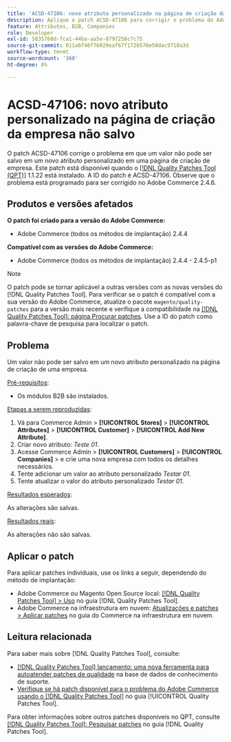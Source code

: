 ```yaml
---
title: 'ACSD-47106: novo atributo personalizado na página de criação da empresa não salvo'
description: Aplique o patch ACSD-47106 para corrigir o problema do Adobe Commerce em que um valor não pode ser salvo em um novo atributo personalizado em uma página de criação de empresa.
feature: Attributes, B2B, Companies
role: Developer
exl-id: 5835760d-fca1-44ba-aa5e-8797258c7c75
source-git-commit: 011a6f46f76029eaf67f172b576e58dac9710a3d
workflow-type: tm+mt
source-wordcount: '368'
ht-degree: 0%

---
```


# ACSD-47106: novo atributo personalizado na página de criação da empresa não salvo

O patch ACSD-47106 corrige o problema em que um valor não pode ser salvo em um novo atributo personalizado em uma página de criação de empresa. Este patch está disponível quando o [[!DNL Quality Patches Tool (QPT)]](https://experienceleague.adobe.com/pt-br/docs/commerce-operations/tools/quality-patches-tool/quality-patches-tool-to-self-serve-quality-patches) 1.1.22 está instalado. A ID do patch é ACSD-47106. Observe que o problema está programado para ser corrigido no Adobe Commerce 2.4.6.

## Produtos e versões afetados

**O patch foi criado para a versão do Adobe Commerce:**

* Adobe Commerce (todos os métodos de implantação) 2.4.4

**Compatível com as versões do Adobe Commerce:**

* Adobe Commerce (todos os métodos de implantação) 2.4.4 - 2.4.5-p1

>[!NOTE]
>
>O patch pode se tornar aplicável a outras versões com as novas versões do [!DNL Quality Patches Tool]. Para verificar se o patch é compatível com a sua versão do Adobe Commerce, atualize o pacote `magento/quality-patches` para a versão mais recente e verifique a compatibilidade na [[!DNL Quality Patches Tool]: página Procurar patches](https://experienceleague.adobe.com/tools/commerce-quality-patches/index.html?lang=pt-BR). Use a ID do patch como palavra-chave de pesquisa para localizar o patch.

## Problema

Um valor não pode ser salvo em um novo atributo personalizado na página de criação de uma empresa.

<u>Pré-requisitos</u>:

* Os módulos B2B são instalados.

<u>Etapas a serem reproduzidas</u>:

1. Vá para Commerce Admin > **[!UICONTROL Stores]** > **[!UICONTROL Attributes]** > **[!UICONTROL Customer]** > **[!UICONTROL Add New Attribute]**.
1. Criar novo atributo: _Teste 01_.
1. Acesse Commerce Admin > **[!UICONTROL Customers]** > **[!UICONTROL Companies]** > e crie uma nova empresa com todos os detalhes necessários.
1. Tente adicionar um valor ao atributo personalizado _Testar 01_.
1. Tente atualizar o valor do atributo personalizado _Testar 01_.

<u>Resultados esperados</u>:

As alterações são salvas.

<u>Resultados reais</u>:

As alterações não são salvas.

## Aplicar o patch

Para aplicar patches individuais, use os links a seguir, dependendo do método de implantação:

* Adobe Commerce ou Magento Open Source local: [[!DNL Quality Patches Tool] > Uso](/help/tools/quality-patches-tool/usage.md) no guia [!DNL Quality Patches Tool].
* Adobe Commerce na infraestrutura em nuvem: [Atualizações e patches > Aplicar patches](https://experienceleague.adobe.com/docs/commerce-cloud-service/user-guide/develop/upgrade/apply-patches.html?lang=pt-BR) no guia do Commerce na infraestrutura em nuvem.

## Leitura relacionada

Para saber mais sobre [!DNL Quality Patches Tool], consulte:

* [[!DNL Quality Patches Tool] lançamento: uma nova ferramenta para autoatender patches de qualidade](https://experienceleague.adobe.com/pt-br/docs/commerce-operations/tools/quality-patches-tool/quality-patches-tool-to-self-serve-quality-patches) na base de dados de conhecimento de suporte.
* [Verifique se há patch disponível para o problema do Adobe Commerce usando o  [!DNL Quality Patches Tool]](/help/tools/quality-patches-tool/patches-available-in-qpt/check-patch-for-magento-issue-with-magento-quality-patches.md) no guia [!UICONTROL Quality Patches Tool].


Para obter informações sobre outros patches disponíveis no QPT, consulte [[!DNL Quality Patches Tool]: Pesquisar patches](https://experienceleague.adobe.com/tools/commerce-quality-patches/index.html?lang=pt-BR) no guia [!DNL Quality Patches Tool].
